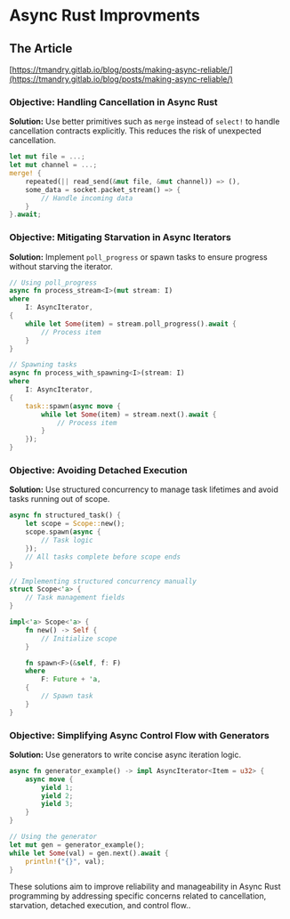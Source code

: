 # Async Rust Improvments

## The Article

[https://tmandry.gitlab.io/blog/posts/making-async-reliable/](https://tmandry.gitlab.io/blog/posts/making-async-reliable/)

### Objective: Handling Cancellation in Async Rust
**Solution:** Use better primitives such as `merge` instead of `select!` to handle cancellation contracts explicitly. This reduces the risk of unexpected cancellation.

```rust
let mut file = ...;
let mut channel = ...;
merge! {
    repeated(|| read_send(&mut file, &mut channel)) => (),
    some_data = socket.packet_stream() => {
        // Handle incoming data
    }
}.await;
```

### Objective: Mitigating Starvation in Async Iterators
**Solution:** Implement `poll_progress` or spawn tasks to ensure progress without starving the iterator.

```rust
// Using poll_progress
async fn process_stream<I>(mut stream: I)
where
    I: AsyncIterator,
{
    while let Some(item) = stream.poll_progress().await {
        // Process item
    }
}

// Spawning tasks
async fn process_with_spawning<I>(stream: I)
where
    I: AsyncIterator,
{
    task::spawn(async move {
        while let Some(item) = stream.next().await {
            // Process item
        }
    });
}
```

### Objective: Avoiding Detached Execution
**Solution:** Use structured concurrency to manage task lifetimes and avoid tasks running out of scope.

```rust
async fn structured_task() {
    let scope = Scope::new();
    scope.spawn(async {
        // Task logic
    });
    // All tasks complete before scope ends
}

// Implementing structured concurrency manually
struct Scope<'a> {
    // Task management fields
}

impl<'a> Scope<'a> {
    fn new() -> Self {
        // Initialize scope
    }

    fn spawn<F>(&self, f: F)
    where
        F: Future + 'a,
    {
        // Spawn task
    }
}
```

### Objective: Simplifying Async Control Flow with Generators
**Solution:** Use generators to write concise async iteration logic.

```rust
async fn generator_example() -> impl AsyncIterator<Item = u32> {
    async move {
        yield 1;
        yield 2;
        yield 3;
    }
}

// Using the generator
let mut gen = generator_example();
while let Some(val) = gen.next().await {
    println!("{}", val);
}
```

These solutions aim to improve reliability and manageability in Async Rust programming by addressing specific concerns related to cancellation, starvation, detached execution, and control flow..
